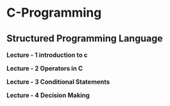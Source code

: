 # C-Programming
<h2>Structured Programming Language</h2>

<b>Lecture - 1 introduction to c</b>

<b>Lecture - 2 Operators in C</b>

<b>Lecture - 3 Conditional Statements</b>

<b>Lecture - 4 Decision Making</b>


